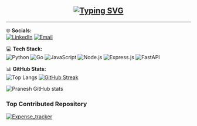 <h2 align="center">
  <a href="https://github.com/Pranesh-alt">
    <img src="https://readme-typing-svg.demolab.com?font=Fira+Code&weight=900&size=40&pause=1000&color=F75C7E&center=true&vCenter=true&width=600&lines=PRANESH" alt="Typing SVG" />
  </a>
</h2>


---

🌐 **Socials:**   
[![LinkedIn](https://img.shields.io/badge/LinkedIn-0077B5.svg?&style=for-the-badge&logo=linkedin&logoColor=white)](https://www.linkedin.com/in/pranesh-r-0886b5308/)
[![Email](https://img.shields.io/badge/Email-D14836?style=for-the-badge&logo=gmail&logoColor=white)](mailto:praneshtaker@gmail.com)

💻 **Tech Stack:**  
![Python](https://img.shields.io/badge/Python-3670A0?style=for-the-badge&logo=python&logoColor=white)
![Go](https://img.shields.io/badge/Go-00ADD8?style=for-the-badge&logo=go&logoColor=white)
![JavaScript](https://img.shields.io/badge/JavaScript-F7DF1E?style=for-the-badge&logo=javascript&logoColor=black)
![Node.js](https://img.shields.io/badge/Node.js-339933?style=for-the-badge&logo=node.js&logoColor=white)
![Express.js](https://img.shields.io/badge/Express.js-000000?style=for-the-badge&logo=express&logoColor=white)
![FastAPI](https://img.shields.io/badge/FastAPI-009688?style=for-the-badge&logo=fastapi&logoColor=white)

📊 **GitHub Stats:**  
![Top Langs](https://github-readme-stats.vercel.app/api/top-langs/?username=Pranesh-alt&layout=compact&theme=radical&cache_bust=RANDOM_NUMBER)
[![GitHub Streak](https://github-readme-streak-stats.herokuapp.com?user=Pranesh-alt&theme=radical&hide_border=true&cache_bust=RANDOM_NUMBER)](https://git.io/streak-stats)  

![Pranesh GitHub stats](https://github-readme-stats.vercel.app/api?username=Pranesh-alt&show_icons=true&theme=radical&cache_bust=RANDOM_NUMBER)  


### Top Contributed Repository

[![Expense_tracker](https://github-readme-stats.vercel.app/api/pin/?username=Pranesh-alt&repo=Expense_tracker&theme=radical)](https://github.com/Pranesh-alt/Expense_tracker)
